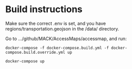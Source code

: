 # Build instructions
Make sure the correct .env is set, and you have regions/transportation.geojson in the /data/ directory.

Go to .../github/MACK/AccessMaps/accessmap, and run:

`docker-compose -f docker-compose.build.yml -f docker-compose.build.override.yml up`

`docker-compose up`
